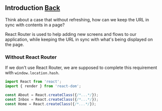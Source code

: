 ## Introduction [Back](./../react_router.md)

Think about a case that without refreshing, how can we keep the URL in sync with contents in a page?

React Router is used to help adding new screens and flows to our application, while keeping the URL in sync with what's being displayed on the page.

### Without React Router

If we don't use React Router, we are supposed to complete this requirement with `window.location.hash`.

```js
import React from 'react';
import { render } from 'react-dom';

const About = React.createClass({/*...*/});
const Inbox = React.createClass({/*...*/});
const Home = React.createClass({/*...*/});



```

